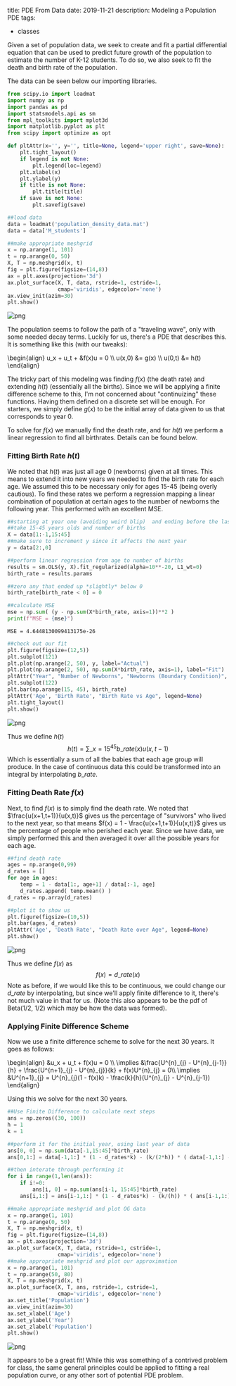 title: PDE From Data
date: 2019-11-21
description: Modeling a Population PDE
tags: 
  - classes

Given a set of population data, we seek to create and fit a partial differential equation that can be used to predict future growth of the population to estimate the number of K-12 students. To do so, we also seek to fit the death and birth rate of the population.

The data can be seen below our importing libraries.


```python
from scipy.io import loadmat
import numpy as np
import pandas as pd
import statsmodels.api as sm
from mpl_toolkits import mplot3d
import matplotlib.pyplot as plt
from scipy import optimize as opt

def pltAttr(x='', y='', title=None, legend='upper right', save=None):
    plt.tight_layout()
    if legend is not None:
        plt.legend(loc=legend)
    plt.xlabel(x)
    plt.ylabel(y)
    if title is not None:
        plt.title(title)
    if save is not None:
        plt.savefig(save)
```


```python
##load data
data = loadmat('population_density_data.mat')
data = data['M_students']

##make appropriate meshgrid
x = np.arange(1, 101)
t = np.arange(0, 50)
X, T = np.meshgrid(x, t)
fig = plt.figure(figsize=(14,8))
ax = plt.axes(projection='3d')
ax.plot_surface(X, T, data, rstride=1, cstride=1,
                cmap='viridis', edgecolor='none')
ax.view_init(azim=30)
plt.show()
```


![png](/static/projects/pde_from_data_files/pde_from_data_3_0.png)


The population seems to follow the path of a "traveling wave", only with some needed decay terms. Luckily for us, there's a PDE that describes this. It is something like this (with our tweaks):

\begin{align}
u_x + u_t + &f(x)u = 0 \\\\
u(x,0) &= g(x) \\\\
u(0,t) &= h(t)
\end{align}

The tricky part of this modeling was finding $f(x)$ (the death rate) and extending $h(t)$ (essentially all the births). Since we will be applying a finite difference scheme to this, I'm not concerned about "continuizing" these functions. Having them defined on a discrete set will be enough. For starters, we simply define $g(x)$ to be the initial array of data given to us that corresponds to year 0.

To solve for $f(x)$ we manually find the death rate, and for $h(t)$ we perform a linear regression to find all birthrates. Details can be found below.

### Fitting Birth Rate $h(t)$

We noted that $h(t)$ was just all age 0 (newborns) given at all times. This means to extend it into new years we needed to find the birth rate for each age. We assumed this to be necessary only for ages 15-45 (being overly cautious). To find these rates we perform a regression mapping a linear combination of population at certain ages to the number of newborns the following year. This performed with an excellent MSE.


```python
##starting at year one (avoiding weird blip)  and ending before the last year (since we don't have number ot map it to)
##take 15-45 years olds and number of births
X = data[1:-1,15:45]
##make sure to increment y since it affects the next year
y = data[2:,0]

##perform linear regression from age to number of births
results = sm.OLS(y, X).fit_regularized(alpha=10**-20, L1_wt=0)
birth_rate = results.params

##zero any that ended up *slightly* below 0
birth_rate[birth_rate < 0] = 0

##calculate MSE
mse = np.sum( (y - np.sum(X*birth_rate, axis=1))**2 )
print(f"MSE = {mse}")
```

    MSE = 4.6448130099413175e-26



```python
##check out our fit
plt.figure(figsize=(12,5))
plt.subplot(121)
plt.plot(np.arange(2, 50), y, label="Actual")
plt.plot(np.arange(2, 50), np.sum(X*birth_rate, axis=1), label="Fit")
pltAttr("Year", "Number of Newborns", "Newborns (Boundary Condition)", legend='upper left')
plt.subplot(122)
plt.bar(np.arange(15, 45), birth_rate)
pltAttr('Age', 'Birth Rate', "Birth Rate vs Age", legend=None)
plt.tight_layout()
plt.show()
```


![png](/static/projects/pde_from_data_files/pde_from_data_7_0.png)


Thus we define $h(t)$
$$ h(t) = \sum\_{x=15}^{45} b\_{rate}( x )u(x, t-1) $$
Which is essentially a sum of all the babies that each age group will produce. In the case of continuous data this could be transformed into an integral by interpolating $b\_{rate}$.

### Fitting Death Rate $f(x)$

Next, to find $f(x)$ is to simply find the death rate. We noted that $\frac{u(x+1,t+1)}{u(x,t)}$ gives us the percentage of "survivors" who lived to the next year, so that means $f(x) = 1 - \frac{u(x+1,t+1)}{u(x,t)}$ gives us the percentage of people who perished each year. Since we have data, we simply performed this and then averaged it over all the possible years for each age.


```python
##find death rate
ages = np.arange(0,99)
d_rates = []
for age in ages:
    temp = 1 - data[1:, age+1] / data[:-1, age]
    d_rates.append( temp.mean() )  
d_rates = np.array(d_rates)

##plot it to show us
plt.figure(figsize=(10,5))
plt.bar(ages, d_rates)
pltAttr('Age', 'Death Rate', "Death Rate over Age", legend=None)
plt.show()
```


![png](/static/projects/pde_from_data_files/pde_from_data_9_0.png)


Thus we define $f(x)$ as 
$$ f(x) = d\_{rate} ( x ) $$
Note as before, if we would like this to be continuous, we could change our $d\_{rate}$ by interpolating, but since we'll apply finite difference to it, there's not much value in that for us. (Note this also appears to be the pdf of Beta(1/2, 1/2) which may be how the data was formed). 

### Applying Finite Difference Scheme

Now we use a finite difference scheme to solve for the next 30 years. It goes as follows:

\begin{align}
&u_x + u_t + f(x)u = 0 \\\\
\implies &\frac{U^{n}\_{j} - U^{n}\_{j-1}}{h} + \frac{U^{n+1}\_{j} - U^{n}\_{j}}{k} + f(x)U^{n}\_{j} = 0\\\\
\implies &U^{n+1}\_{j} = U^{n}\_{j}(1 - f(x)k) - \frac{k}{h}(U^{n}\_{j} - U^{n}\_{j-1})
\end{align}

Using this we solve for the next 30 years.


```python
##Use Finite Difference to calculate next steps
ans = np.zeros((30, 100))
h = 1
k = 1

##perform it for the initial year, using last year of data
ans[0, 0] = np.sum(data[-1,15:45]*birth_rate)
ans[0,1:] = data[-1,1:] * (1 - d_rates*k) - (k/(2*h)) * ( data[-1,1:] - data[-1,:-1] )

##then interate through performing it
for i in range(1,len(ans)):
    if i!=0:
        ans[i, 0] = np.sum(ans[i-1, 15:45]*birth_rate)
    ans[i,1:] = ans[i-1,1:] * (1 - d_rates*k) - (k/(h)) * ( ans[i-1,1:] - ans[i-1,:-1] )
```


```python
##make appropriate meshgrid and plot OG data
x = np.arange(1, 101)
t = np.arange(0, 50)
X, T = np.meshgrid(x, t)
fig = plt.figure(figsize=(14,8))
ax = plt.axes(projection='3d')
ax.plot_surface(X, T, data, rstride=1, cstride=1,
                cmap='viridis', edgecolor='none')
##make appropriate meshgrid and plot our approximation
x = np.arange(1, 101)
t = np.arange(50, 80)
X, T = np.meshgrid(x, t)
ax.plot_surface(X, T, ans, rstride=1, cstride=1,
                cmap='viridis', edgecolor='none')
ax.set_title('Population')
ax.view_init(azim=30)
ax.set_xlabel('Age')
ax.set_ylabel('Year')
ax.set_zlabel('Population')
plt.show()
```


![png](/static/projects/pde_from_data_files/pde_from_data_13_0.png)


It appears to be a great fit! While this was something of a contrived problem for class, the same general principles could be applied to fitting a real population curve, or any other sort of potential PDE problem.
